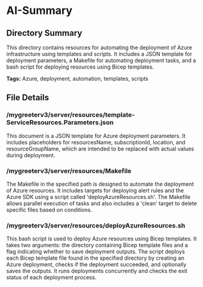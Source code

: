# AI-Summary
## Directory Summary
This directory contains resources for automating the deployment of Azure infrastructure using templates and scripts. It includes a JSON template for deployment parameters, a Makefile for automating deployment tasks, and a bash script for deploying resources using Bicep templates.

**Tags:** Azure, deployment, automation, templates, scripts

## File Details
    
### /mygreeterv3/server/resources/template-ServiceResources.Parameters.json
This document is a JSON template for Azure deployment parameters. It includes placeholders for resourcesName, subscriptionId, location, and resourceGroupName, which are intended to be replaced with actual values during deployment.

### /mygreeterv3/server/resources/Makefile
The Makefile in the specified path is designed to automate the deployment of Azure resources. It includes targets for deploying alert rules and the Azure SDK using a script called 'deployAzureResources.sh'. The Makefile allows parallel execution of tasks and also includes a 'clean' target to delete specific files based on conditions.

### /mygreeterv3/server/resources/deployAzureResources.sh
This bash script is used to deploy Azure resources using Bicep templates. It takes two arguments: the directory containing Bicep template files and a flag indicating whether to save deployment outputs. The script deploys each Bicep template file found in the specified directory by creating an Azure deployment, checks if the deployment succeeded, and optionally saves the outputs. It runs deployments concurrently and checks the exit status of each deployment process.
